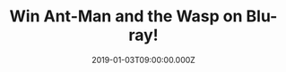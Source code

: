 ---
campaign-uuid: "c-ac65475b-9dc8-40e3-81ef-3fbfd6cff72e"
type: "Competition"
category: "Entertainment"
date: "2019-01-03T09:00:00.000Z"
end-date: "2019-02-03T23:59:00.000Z"
disable-form: false
is_promoted: false
has_entry_page: true
title: "Win Ant-Man and the Wasp on Blu-ray!"
competition-description: "<p>From the Marvel Cinematic Universe comes Ant-Man and\
  \ the Wasp and we have a copy on Blu-ray to giveaway to one of our lucky members.\
  \ Still reeling from the aftermath of Captain America: Civil War, Scott Lang is\
  \ enlisted by Dr. Hank Pym for an urgent new mission. He must once again put on\
  \ the suit and learn to fight alongside the Wasp as they join forces to uncover\
  \ secrets from the past.</p>\n<p>Want to feel part of this amazing adventure? Click\
  \ below for a chance to win!</p>\n"
hero-header: "Win Ant-Man and the Wasp on Blu-ray!"
terms-confirmation: "N/A"
banner-img: "https://assets.expresslyapp.com/asset-f026e7b4-2419-4a9a-93d7-31a51bdb2e51.jpg"
logo-left-href: "aaa.nme.com"
logo-left-image: "https://assets.expresslyapp.com/asset-20ee01ed-691b-4ef6-8299-a8b652e5c055.jpg"
logo-left-title: "NME AAA"
bg-image-hero: "https://assets.expresslyapp.com/asset-5c373da0-d21c-433d-8afd-a5f50eddd14c.jpg"
bg-image-first: "https://assets.expresslyapp.com/asset-db8d2940-2fa2-45c4-95db-98776397e31b.jpg"
section1-content: "<p>Despite a history of crime, Scott turned his life around after\
  \ leaving prison and became the hero known as Ant-Man even if he had to steal to\
  \ do it. This\_lifestyle led to him being put on house arrest after the events of\_\
  Civil War, where he sided with Team Cap. Scott's shrinking and growing abilities\
  \ are sure to help save the day.</p>\n<p>This Ant-Man and the Wasp Blu-ray comes\
  \ with a lot of bonus features:  Play Movie With Intro By Director Peyton Reed,\
  \ Audio Commentaries, Deleted Scenes… and many more for you to discover!</p>\n<p>Enter\
  \ the form below for a chance to win Ant-Man and the Wasp on Blu-ray and get your\
  \ weekend sorted! Good luck!</p>\n"
entry-title: "Win Ant-Man and the Wasp on Blu-ray!"
entry-content: "<p>Enter the draw to win Ant-Man and The Wasp on Blu-ray\nby completing\
  \ the form below before 23:59 on 3rd  of February 2019.</p>\n"
has-winner: true
winner-title: "CONGRATULATIONS to Gill who won Ant-Man and the Wasp on Blu-Ray!"
winner-banner: "https://assets.expresslyapp.com/asset-dd76de2a-fafa-4b84-a352-5fa658eb6683.jpg"
prize-description: "Ant-Man and the Wasp on Blu-ray."
special-conditions: "Multiple entries are allowed up to one every day\r\nThis competition\
  \ is also available on: http://club.expressly.io/competitons/ant-man-and-the-wasp-blu-ray"
country-restrictions:
- "GB"
---